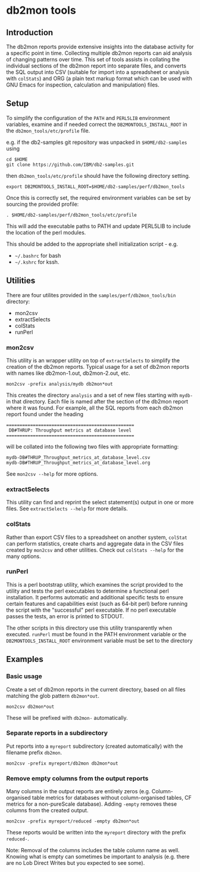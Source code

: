 # db2mon tools

## Introduction

The db2mon reports provide extensive insights into the database activity for a specific point in time. Collecting multiple db2mon reports can aid analysis of changing patterns over time. This set of tools assists in collating the individual sections of the db2mon report into separate files, and converts the SQL output into CSV (suitable for import into a spreadsheet or analysis with `colStats`) and ORG (a plain text markup format which can be used with GNU Emacs for inspection, calculation and manipulation) files.

## Setup

To simplify the configuration of the `PATH` and `PERL5LIB` environment variables, examine and if needed correct the `DB2MONTOOLS_INSTALL_ROOT` in the `db2mon_tools/etc/profile` file.

e.g. if the db2-samples git repository was unpacked in `$HOME/db2-samples` using 
 
    cd $HOME
    git clone https://github.com/IBM/db2-samples.git 
 
then `db2mon_tools/etc/profile` should have the following directory setting.

    export DB2MONTOOLS_INSTALL_ROOT=$HOME/db2-samples/perf/db2mon_tools
    
Once this is correctly set, the required environment variables can be set by sourcing the provided profile:

    . $HOME/db2-samples/perf/db2mon_tools/etc/profile

This will add the executable paths to PATH and update PERL5LIB to include the location of the perl modules.

This should be added to the appropriate shell initialization script - e.g.

- `~/.bashrc` for bash
- `~/.kshrc` for kssh.

## Utilities

There are four utilites provided in the `samples/perf/db2mon_tools/bin` directory:

- mon2csv
- extractSelects
- colStats
- runPerl

### mon2csv

This utility is an wrapper utility on top of `extractSelects` to simplify the creation of the db2mon reports. Typical usage for a set of db2mon reports with names like db2mon-1.out, db2mon-2.out, etc.

    mon2csv -prefix analysis/mydb db2mon*out

This creates the directory `analysis` and a set of new files starting with `mydb-` in that directory. Each file is named after the section of the db2mon report where it was found. For example, all the SQL reports from each db2mon report found under the heading 

    ================================================ 
     DB#THRUP: Throughput metrics at database level  
    ================================================ 

will be collated into the following two files with appropriate formatting:

    mydb-DB#THRUP_Throughput_metrics_at_database_level.csv
    mydb-DB#THRUP_Throughput_metrics_at_database_level.org

See `mon2csv --help` for more options.

### extractSelects

This utility can find and reprint the select statement(s) output in one or more files. See `extractSelects --help` for more details.

### colStats

Rather than export CSV files to a spreadsheet on another system, `colStat` can perform statistics, create charts and aggregate data in the CSV files created by `mon2csv` and other utilities. Check out `colStats --help` for the many options.

### runPerl

This is a perl bootstrap utility, which examines the script provided to the utility and tests the perl executables to determine a functional perl installation. It performs automatic and additional specific tests to ensure certain features and capabilities exist (such as 64-bit perl) before running the script with the "successful" perl executable. If no perl executable passes the tests, an error is printed to STDOUT.

The other scripts in this directory use this utility transparently when executed. `runPerl` must be found in the PATH environment variable or the `DB2MONTOOLS_INSTALL_ROOT` environment variable must be set to the directory

## Examples

### Basic usage

Create a set of db2mon reports in the current directory, based on all files matching the glob pattern `db2mon*out`.

    mon2csv db2mon*out

These will be prefixed with `db2mon-` automatically.

### Separate reports in a subdirectory 

Put reports into a `myreport` subdirectory (created automatically) with the filename prefix `db2mon`.

    mon2csv -prefix myreport/db2mon db2mon*out

### Remove empty columns from the output reports

Many columns in the output reports are entirely zeros (e.g. Column-organised table metrics for databases without column-organised tables, CF metrics for a non-pureScale database). Adding `-empty` removes these columns from the created output.

    mon2csv -prefix myreport/reduced -empty db2mon*out

These reports would be written into the `myreport` directory with the prefix `reduced-`.

Note: Removal of the columns includes the table column name as well. Knowing what is empty can sometimes be important to analysis (e.g. there are no Lob Direct Writes but you expected to see some).

